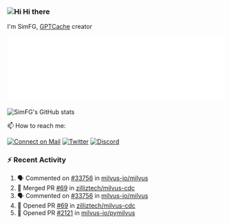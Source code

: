 ### <img src='https://qpluspicture.oss-cn-beijing.aliyuncs.com/6LjjQA/Hi.gif' alt='Hi' width="24"/> Hi there

I'm SimFG, [GPTCache](https://github.com/zilliztech/GPTCache) creator

![Metrics 👋](/metrics.plugin.followup.user.svg)

![SimFG's GitHub stats](https://github-readme-stats.vercel.app/api?username=SimFG&show_icons=true&theme=radical&count_private=true)

📫 How to reach me:

[![Connect on Mail](https://img.shields.io/badge/Ask%20me-anything-1abc9c.svg)](mailto:1142838399@qq.com)
[![Twitter](https://img.shields.io/twitter/follow/FogSim?style=social)](https://twitter.com/FogSim)
[![Discord](https://img.shields.io/discord/1092648432495251507?label=Discord&logo=discord)](https://discord.gg/Q8C6WEjSWV)

### :zap: Recent Activity

<!--START_SECTION:activity-->
1. 🗣 Commented on [#33756](https://github.com/milvus-io/milvus/issues/33756) in [milvus-io/milvus](https://github.com/milvus-io/milvus)
2. 🎉 Merged PR [#69](https://github.com/zilliztech/milvus-cdc/pull/69) in [zilliztech/milvus-cdc](https://github.com/zilliztech/milvus-cdc)
3. 🗣 Commented on [#33756](https://github.com/milvus-io/milvus/issues/33756) in [milvus-io/milvus](https://github.com/milvus-io/milvus)
4. 💪 Opened PR [#69](https://github.com/zilliztech/milvus-cdc/pull/69) in [zilliztech/milvus-cdc](https://github.com/zilliztech/milvus-cdc)
5. 💪 Opened PR [#2121](https://github.com/milvus-io/pymilvus/pull/2121) in [milvus-io/pymilvus](https://github.com/milvus-io/pymilvus)
<!--END_SECTION:activity-->

